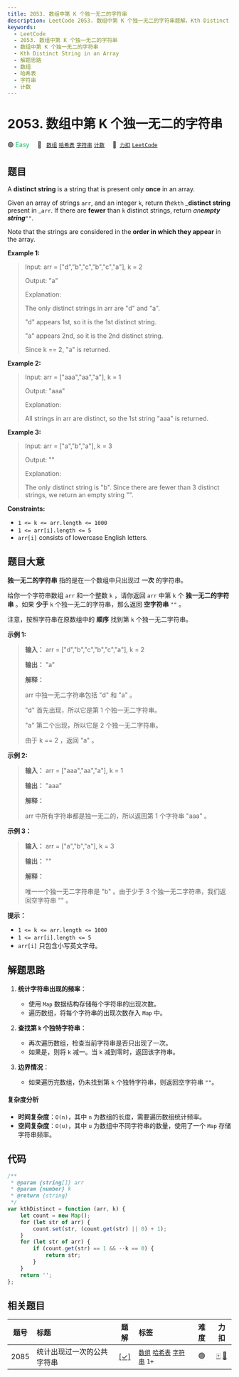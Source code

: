```yaml
---
title: 2053. 数组中第 K 个独一无二的字符串
description: LeetCode 2053. 数组中第 K 个独一无二的字符串题解，Kth Distinct String in an Array，包含解题思路、复杂度分析以及完整的 JavaScript 代码实现。
keywords:
  - LeetCode
  - 2053. 数组中第 K 个独一无二的字符串
  - 数组中第 K 个独一无二的字符串
  - Kth Distinct String in an Array
  - 解题思路
  - 数组
  - 哈希表
  - 字符串
  - 计数
---
```


# 2053. 数组中第 K 个独一无二的字符串

🟢 <font color=#15bd66>Easy</font>&emsp; 🔖&ensp; [`数组`](/tag/array.md) [`哈希表`](/tag/hash-table.md) [`字符串`](/tag/string.md) [`计数`](/tag/counting.md)&emsp; 🔗&ensp;[`力扣`](https://leetcode.cn/problems/kth-distinct-string-in-an-array) [`LeetCode`](https://leetcode.com/problems/kth-distinct-string-in-an-array)

## 题目

A **distinct string** is a string that is present only **once** in an array.

Given an array of strings `arr`, and an integer `k`, return _the_`kth`
_**distinct string** present in _`arr`. If there are **fewer** than `k`
distinct strings, return _an**empty string**_`""`.

Note that the strings are considered in the **order in which they appear** in
the array.

**Example 1:**

> Input: arr = ["d","b","c","b","c","a"], k = 2
>
> Output: "a"
>
> Explanation:
>
> The only distinct strings in arr are "d" and "a".
>
> "d" appears 1st, so it is the 1st distinct string.
>
> "a" appears 2nd, so it is the 2nd distinct string.
>
> Since k == 2, "a" is returned.

**Example 2:**

> Input: arr = ["aaa","aa","a"], k = 1
>
> Output: "aaa"
>
> Explanation:
>
> All strings in arr are distinct, so the 1st string "aaa" is returned.

**Example 3:**

> Input: arr = ["a","b","a"], k = 3
>
> Output: ""
>
> Explanation:
>
> The only distinct string is "b". Since there are fewer than 3 distinct strings, we return an empty string "".

**Constraints:**

- `1 <= k <= arr.length <= 1000`
- `1 <= arr[i].length <= 5`
- `arr[i]` consists of lowercase English letters.

## 题目大意

**独一无二的字符串** 指的是在一个数组中只出现过 **一次** 的字符串。

给你一个字符串数组 `arr` 和一个整数 `k` ，请你返回 `arr` 中第 `k` 个 **独一无二的字符串** 。如果 **少于** `k`
个独一无二的字符串，那么返回 **空字符串** `""` 。

注意，按照字符串在原数组中的 **顺序** 找到第 `k` 个独一无二字符串。

**示例 1:**

> **输入：** arr = ["d","b","c","b","c","a"], k = 2
>
> **输出：** "a"
>
> **解释：**
>
> arr 中独一无二字符串包括 "d" 和 "a" 。
>
> "d" 首先出现，所以它是第 1 个独一无二字符串。
>
> "a" 第二个出现，所以它是 2 个独一无二字符串。
>
> 由于 k == 2 ，返回 "a" 。

**示例 2:**

> **输入：** arr = ["aaa","aa","a"], k = 1
>
> **输出：** "aaa"
>
> **解释：**
>
> arr 中所有字符串都是独一无二的，所以返回第 1 个字符串 "aaa" 。

**示例 3：**

> **输入：** arr = ["a","b","a"], k = 3
>
> **输出：** ""
>
> **解释：**
>
> 唯一一个独一无二字符串是 "b" 。由于少于 3 个独一无二字符串，我们返回空字符串 "" 。

**提示：**

- `1 <= k <= arr.length <= 1000`
- `1 <= arr[i].length <= 5`
- `arr[i]` 只包含小写英文字母。

## 解题思路

1. **统计字符串出现的频率**：

   - 使用 `Map` 数据结构存储每个字符串的出现次数。
   - 遍历数组，将每个字符串的出现次数存入 `Map` 中。

2. **查找第 `k` 个独特字符串**：

   - 再次遍历数组，检查当前字符串是否只出现了一次。
   - 如果是，则将 `k` 减一。当 `k` 减到零时，返回该字符串。

3. **边界情况**：
   - 如果遍历完数组，仍未找到第 `k` 个独特字符串，则返回空字符串 `""`。

#### 复杂度分析

- **时间复杂度**：`O(n)`，其中 `n` 为数组的长度，需要遍历数组统计频率。
- **空间复杂度**：`O(u)`，其中 `u` 为数组中不同字符串的数量，使用了一个 `Map` 存储字符串频率。

## 代码

```javascript
/**
 * @param {string[]} arr
 * @param {number} k
 * @return {string}
 */
var kthDistinct = function (arr, k) {
	let count = new Map();
	for (let str of arr) {
		count.set(str, (count.get(str) || 0) + 1);
	}
	for (let str of arr) {
		if (count.get(str) == 1 && --k == 0) {
			return str;
		}
	}
	return '';
};
```

## 相关题目

<!-- prettier-ignore -->
| 题号 | 标题 | 题解 | 标签 | 难度 | 力扣 |
| :------: | :------ | :------: | :------ | :------: | :------: |
| 2085 | 统计出现过一次的公共字符串 | [[✓]](/problem/2085.md) |  [`数组`](/tag/array.md) [`哈希表`](/tag/hash-table.md) [`字符串`](/tag/string.md) `1+` | 🟢 | [🀄️](https://leetcode.cn/problems/count-common-words-with-one-occurrence) [🔗](https://leetcode.com/problems/count-common-words-with-one-occurrence) |